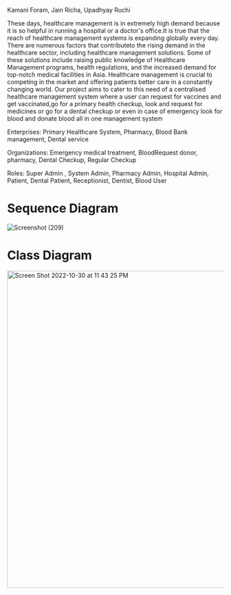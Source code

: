 Kamani Foram, 
Jain Richa,
Upadhyay Ruchi

These days, healthcare management is in extremely high demand because it is so helpful in running a hospital or a doctor's 
office.It is true that the reach of healthcare management systems is expanding globally every day. There are numerous
factors that contributeto the rising demand in the healthcare sector, including healthcare management solutions. Some
of these solutions include raising public knowledge of Healthcare Management programs, health regulations, and the 
increased demand for top-notch medical facilities in Asia. Healthcare management is crucial to competing in the
market and offering patients better care in a constantly changing world. Our project aims to cater to this need of a
centralised healthcare management system where a user can request for vaccines and get vaccinated,go for a primary health
checkup, look and request for medicines or go for a dental checkup or even in case of emergency look for blood and donate 
blood all in one management system 

Enterprises:
Primary Healthcare System,
Pharmacy,
Blood Bank management,
Dental service 

Organizations: 
Emergency medical treatment,
BloodRequest donor,
pharmacy, 
Dental Checkup, 
Regular Checkup
 
Roles:
Super Admin ,
System Admin,
Pharmacy Admin,
Hospital Admin,
Patient,
Dental Patient,
Receptionist,
Dentist,
Blood User

	    

# Sequence Diagram


![Screenshot (209)](https://user-images.githubusercontent.com/114556755/206948324-1d9af25c-251f-419b-8279-6f969c50331e.png)

# Class Diagram

<img width="736" alt="Screen Shot 2022-10-30 at 11 43 25 PM" src="https://user-images.githubusercontent.com/114442442/198927282-f86f5f7a-ce5f-4d83-8202-e296da656c79.png">
